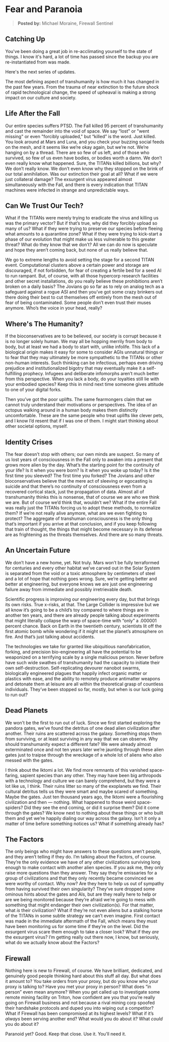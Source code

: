 # Fear and Paranoia

> **Posted by:** Michael Moraine, Firewall Sentinel

<!-- CLEANED blockquote -->

## Catching Up

You've been doing a great job in re-acclimating yourself to the state of things. I know it's hard, a lot of time has passed since the backup you are re-instantiated from was made.

Here's the next series of updates.

<!-- CLEANED /blockquote -->

The most defining aspect of transhumanity is how much it has changed in the past few years. From the trauma of near extinction to the future shock of rapid technological change, the speed of upheaval is making a strong impact on our culture and society.

## Life After the Fall

Our entire species suffers PTSD. The Fall killed 95 percent of transhumanity and cast the remainder into the void of space. We say “lost" or "went missing" or even "forcibly uploaded," but “killed” is the word. Just killed. You look around at Mars and Luna, and you check your buzzing social feeds on the mesh, and it seems like we’re okay again, but we’re not. We’re hanging on by a thread. There are so few of us left, and of those who survived, so few of us even have bodies, or bodies worth a damn. We don’t even really know what happened. Sure, the TITANs killed billions, but why? We don’t really know. We don’t even know why they stopped on the brink of our total annihilation. Was our extinction their goal at all? What if we were just collateral damage? The exsurgent virus appeared almost simultaneously with the Fall, and there is every indication that TITAN machines were infected in strange and unpredictable ways.

## Can We Trust Our Tech?

What if the TITANs were merely trying to eradicate the virus and killing us was the primary vector? But if that’s true, why did they forcibly upload so many of us? What if they were trying to preserve our species before fleeing what amounts to a quarantine zone? What if they were trying to kick-start a phase of our evolution that might make us less vulnerable to this greater threat? What do they know that we don’t? All we can do now is speculate and hope they aren’t coming back, but none of us really believe that.

We go to extreme lengths to avoid setting the stage for a second TITAN event. Computational clusters above a certain power and storage are discouraged, if not forbidden, for fear of creating a fertile bed for a seed AI to run rampant. But, of course, with all those hypercorp research facilities and other secret installations, do you really believe these prohibitions aren’t broken on a daily basis? The Jovians go so far as to rely on analog tech as a safeguard against a rogue ASI and then you’ve got some crazy brinkers out there doing their best to cut themselves off entirely from the mesh out of fear of being contaminated. Some people don’t even trust their muses anymore. Who’s the voice in your head, really?

## Where's The Humanity?

If the bioconservatives are to be believed, our society is corrupt because it is no longer solely human. We may all be hopping merrily from body to body, but at least we had a body to start with, unlike infolife. This lack of a biological origin makes it easy for some to consider AGIs unnatural things or to fear that they may ultimately be more sympathetic to the TITANs or other non-human interests. Such thinking can be infectious, perhaps even driving prejudice and institutionalized bigotry that may eventually make it a self-fulfilling prophecy. Infugees and deliberate infomorphs aren’t much better from this perspective. When you lack a body, do your loyalties still lie with your embodied species? Keep this in mind next time someone gives attitude to one of your digital forks.

Then you’ve got the poor uplifts. The same fearmongers claim that we cannot truly understand their motivations or perspectives. The idea of an octopus walking around in a human body makes them distinctly uncomfortable. These are the same people who treat uplifts like clever pets, and I know I’d resent that if I was one of them. I might start thinking about other societal options, myself.

## Identity Crises

The fear doesn’t stop with others; our own minds are suspect. So many of us lost years of consciousness in the Fall only to awaken into a present that grows more alien by the day. What’s the starting point for the continuity of your life? Is it when you were born? Is it when you woke up today? Is it the first time you sleeved? The first time you forked? The Jovians and other bioconservatives believe that the mere act of sleeving or egocasting is suicide and that there’s no continuity of consciousness even from a recovered cortical stack, just the propagation of data. Almost all of transhumanity thinks this is nonsense, that of course we are who we think we are. But of course we’d think that, wouldn’t we? What if the entire Fall was really just the TITANs forcing us to adopt these methods, to normalize them? If we’re not really alive anymore, what are we even fighting to protect? The aggregate of transhuman consciousness is the only thing that’s important if you arrive at that conclusion, and if you keep following that train of thought, the things that might become necessary in its defense are as frightening as the threats themselves. And there are so many threats.

## An Uncertain Future

We don’t have a new home, yet. Not truly. Mars won’t be fully terraformed for centuries and every other habitat we’ve carved out in the Solar System is separated from the void or a toxic atmosphere by centimeters of steel and a lot of hope that nothing goes wrong. Sure, we’re getting better and better at engineering, but everyone knows we are just one engineering failure away from immediate and possibly irretrievable death.

Scientific progress is improving our engineering every day, but that brings its own risks. True x-risks, at that. The Large Collider is impressive but we all know it’s going to be a child’s toy compared to where things are in another ten years, and there are already people talking about experiments that might literally collapse the warp of space-time with “only” a .000001 percent chance. Back on Earth in the twentieth century, scientists lit off the first atomic bomb while wondering if it might set the planet’s atmosphere on fire. And that’s just talking about accidents.

The technologies we take for granted like ubiquitious nanofabrication, forking, and precision bio-engineering all have the potential to be weaponized on a terrifying scale by a single malicious person. Never before have such wide swathes of transhumanity had the capacity to initiate their own self-destruction. Self-replicating devourer nanobot swarms, biologically engineered plagues that happily infect organic matter or plastics with ease, and the ability to remotely produce antimatter weapons and detonate them at leisure are all within the theoretical grasp of countless individuals. They’ve been stopped so far, mostly, but when is our luck going to run out?

## Dead Planets

We won’t be the first to run out of luck. Since we first started exploring the pandora gates, we’ve found the detritus of one dead alien civilization after another. Their ruins are scattered across the galaxy. Something stops them from surviving, or at least surviving in any way that we can observe. Why should transhumanity expect a different fate? We were already almost exterminated once and not ten years later we’re jaunting through these alien gates just to traipse through the wreckage of a whole lot of aliens who also messed with the gates.

I think about the Iktomi a lot. We find more remnants of this vanished space-faring, sapient species than any other. They may have been big arthropods with a technology and culture we can barely comprehend, but they were a lot like us, I think. Their ruins litter so many of the exoplanets we find. Their cultural detritus tells us they were smart and maybe scared of something. Maybe the gates. Just ten thousand years ago, the Iktomi were a flourishing civilization and then — nothing. What happened to those weird space-spiders? Did they see the end coming, or did it surprise them? Did it come through the gates? We know next to nothing about these things or who built them and yet we’re happily dialing our way across the galaxy. Isn’t it only a matter of time before something notices us? What if something already has?

## The Factors

The only beings who might have answers to these questions aren’t people, and they aren’t telling if they do. I’m talking about the Factors, of course. They’re the only evidence we have of any other civilizations surviving long enough to make contact with another alien species. If you ask me, they only raise more questions than they answer. They say they’re emissaries for a group of civilizations and that they only recently became convinced we were worthy of contact. Why now? Are they here to help us out of sympathy from having survived their own singularity? They’ve sure dropped some ominous hints about the gates and AIs, but are they really here to help or are we being monitored because they’re afraid we’re going to mess with something that might endanger their own civilization(s). For that matter, what _is_ their civilization? What if they’re not even aliens but a stalking horse of the TITANs in some subtle strategy we can’t even imagine. First contact was made in the immediate aftermath of the Fall, which means they must have been monitoring us for some time if they’re on the level. Did the exsurgent virus scare them enough to take a closer look? What if they _are_ the exsurgent virus? I’m getting really out there now, I know, but seriously, what do we actually know about the Factors?

## Firewall

Nothing here is new to Firewall, of course. We have brilliant, dedicated, and genuinely good people thinking hard about this stuff all day. But what does it amount to? You take orders from your proxy, but do you know who your proxy is talking to? Have you met your proxy in person? What does “in person” even mean anymore? When you get called up to investigate some remote mining facility on Triton, how confident are you that you’re really going on Firewall business and not because a rival mining corp spoofed their handshake protocols and duped you into wiping out a competitor? What if Firewall has been compromised at its highest levels? What if it’s _always_ been serving another end? What would you do about it? What _could_ you do about it?

Paranoid yet? Good. Keep that close. Use it. You'll need it.
